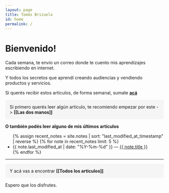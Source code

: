 ```yaml
---
layout: page
title: Tomás Brizuela
id: home
permalink: /
---
```


# Bienvenido! 

Cada semana, te envío un correo donde te cuento mis aprendizajes escribiendo en internet.

Y todos los secretos que aprendí creando audiencias y vendiendo productos y servicios.


Si querés recibir estos artículos, de forma semanal, sumate [**acá**](https://tomasbrizuela.crd.co/)



<p style="padding: 1em 1em; background: #F5F5F5; border-radius: 4px;">
 Si primero querés leer algún artículo, te recomiendo empezar por este -> <span style="font-weight: bold">[[Las dos manos]]</span>
</p>

<strong>O también podés leer alguno de mis últimos artículos</strong>

<ul>
  {% assign recent_notes = site.notes | sort: "last_modified_at_timestamp" | reverse %}
  {% for note in recent_notes limit: 5 %}
    <li>
      {{ note.last_modified_at | date: "%Y-%m-%d" }} — <a class="internal-link" href="{{ note.url }}">{{ note.title }}</a>
    </li>
  {% endfor %}
</ul>

---

<p style="padding: 1em 1em; background: #F5F5F5; border-radius: 4px;">
  Y acá vas a encontrar   <span style="font-weight: bold">[[Todos los artículos]]</span>
</p>



Espero que los disfrutes.





<style>
  .wrapper {
    max-width: 46em;
  }
</style>

